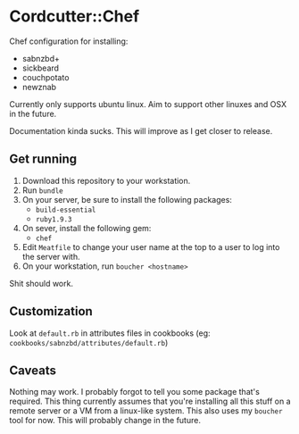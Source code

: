 # Cordcutter::Chef

Chef configuration for installing:

 * sabnzbd+
 * sickbeard
 * couchpotato
 * newznab

Currently only supports ubuntu linux. Aim to support other linuxes and OSX in the future.

Documentation kinda sucks. This will improve as I get closer to release.

## Get running

 1. Download this repository to your workstation.
 2. Run `bundle`
 3. On your server, be sure to install the following packages:
    * `build-essential`
    * `ruby1.9.3`
 4. On sever, install the following gem:
    * `chef`
 5. Edit `Meatfile` to change your user name at the top to a user to log into the server with.
 6. On your workstation, run `boucher <hostname>`

Shit should work.

## Customization

Look at `default.rb` in attributes files in cookbooks (eg: `cookbooks/sabnzbd/attributes/default.rb`)

## Caveats

Nothing may work. I probably forgot to tell you some package that's required. This thing
currently assumes that you're installing all this stuff on a remote server or a VM from
a linux-like system. This also uses my `boucher` tool for now. This will probably change in
the future.
